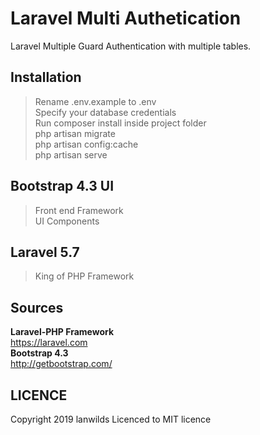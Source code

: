 # Laravel Multi Authetication
Laravel Multiple Guard Authentication with multiple tables.

## Installation
> Rename .env.example to .env <br>
> Specify your database credentials <br>
> Run composer install inside project folder<br>
> php artisan migrate<br>
> php artisan config:cache<br>
> php artisan serve<br>

## Bootstrap 4.3 UI
> Front end Framework<br>
> UI Components<br>
## Laravel 5.7
> King of PHP Framework<br>

## Sources
 **Laravel-PHP Framework**<br>
  https://laravel.com<br>
 **Bootstrap 4.3**<br>
  http://getbootstrap.com/<br>

## LICENCE
Copyright 2019 lanwilds Licenced to MIT licence

